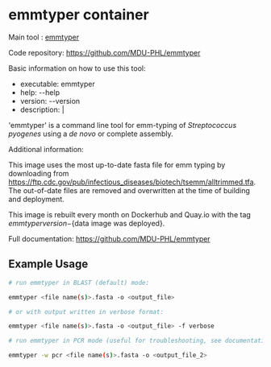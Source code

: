 # emmtyper container

Main tool : [emmtyper](https://github.com/MDU-PHL/emmtyper)

Code repository: https://github.com/MDU-PHL/emmtyper

Basic information on how to use this tool:
- executable: emmtyper
- help: --help
- version: --version
- description: |

'emmtyper' is a command line tool for emm-typing of _Streptococcus pyogenes_ using a _de novo_ or complete assembly.

Additional information:

This image uses the most up-to-date fasta file for emm typing by downloading from https://ftp.cdc.gov/pub/infectious_diseases/biotech/tsemm/alltrimmed.tfa. The out-of-date files are removed and overwritten at the time of building and deployment.

This image is rebuilt every month on Dockerhub and Quay.io with the tag ${emmtyper version}-${data image was deployed}.

Full documentation: https://github.com/MDU-PHL/emmtyper

## Example Usage

```bash
# run emmtyper in BLAST (default) mode:

emmtyper <file name(s)>.fasta -o <output_file>

# or with output written in verbose format:

emmtyper <file name(s)>.fasta -o <output_file> -f verbose

# run emmtyper in PCR mode (useful for troubleshooting, see documentation)

emmtyper -w pcr <file name(s)>.fasta -o <output_file_2> 

```